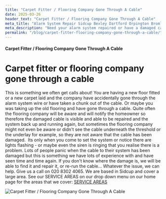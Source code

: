 ```yaml
---
title: "Carpet Fitter / Flooring Company Gone Through A Cable"
date: 2025-03-26
header_text: "Carpet Fitter / Flooring Company Gone Through A Cable"
meta_title: "Alarm System Repair Sidcup Bexley Dartford Orpington Bromley - My Alarm Security"
meta_description: "Need your alarm system repaired or have a damaged cable, give us a call. Orpington, Bromley, Bexley, Greenwich, Sevenoaks, Gravesend, Sevenoaks, Kent London"
permalink: "/blog/carpet-fitter-flooring-company-gone-through-a-cable/"
---
```


#### Carpet Fitter / Flooring Company Gone Through A Cable

# Carpet fitter or flooring company gone through a cable 

This is something we often get calls about! You are having a new floor fitted or a new carpet laid and the company have accidentally gone through the alarm system wire or have taken a chunk out of the cable. Or maybe you was taking up the old flooring and have gone through a cable. Quite often the flooring company will be aware and will notify the homeowner so therefore the damaged cable is visible and able to be repaired and the system back up and running again, but sometimes the flooring company might not even be aware or didn\'t see the cable underneath the threshold or the underlay for example, so they are not aware that the cable has been damaged.  Its only when you come to set the system or notice there are lights flashing - or maybe even the siren is ringing that you realise there is a problem. Lots of people panic when the cable to their system has been damaged but this is something we have lots of experience with and have seen time and time again. If you don\'t know where the damage is, we will be able to find it and repair it, or re-run the cable\... Whatever the issue, we can help. Give us a call on 020 8302 4065. We are based in Sidcup and cover a large area. See our SERVICE AREAS on our drop down menu on our home page for the areas that we cover: [SERVICE AREAS](/pages/thamesmead/)

![Carpet Fitter / Flooring Company Gone Through A Cable](https://res.cloudinary.com/kbs/image/upload/jt7pseg7uwdcwuqtguhs.webp)